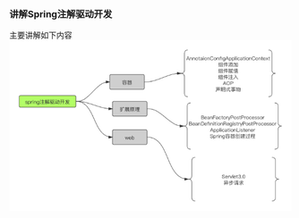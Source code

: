 ### 讲解Spring注解驱动开发


主要讲解如下内容
![annotaion](https://github.com/snailshen2014/web/blob/main/Spring/Spring%E6%B3%A8%E8%A7%A3%E5%BC%80%E5%8F%91.png)

